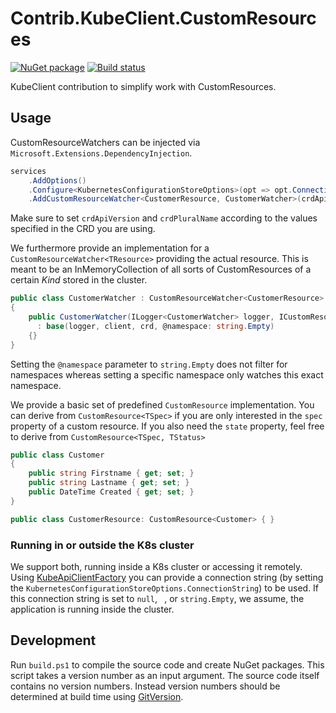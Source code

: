 # Contrib.KubeClient.CustomResources

[![NuGet package](https://img.shields.io/nuget/v/Contrib.KubeClient.CustomResources.svg)](https://www.nuget.org/packages/Contrib.KubeClient.CustomResources/)
[![Build status](https://img.shields.io/appveyor/ci/AXOOM/contrib-kubeclient-customresources.svg)](https://ci.appveyor.com/project/AXOOM/contrib-kubeclient-customresources)

KubeClient contribution to simplify work with CustomResources.

## Usage

CustomResourceWatchers can be injected via `Microsoft.Extensions.DependencyInjection`.

```csharp
services
    .AddOptions()
    .Configure<KubernetesConfigurationStoreOptions>(opt => opt.ConnectionString = "http://localhost:8001/")
    .AddCustomResourceWatcher<CustomerResource, CustomerWatcher>(crdApiVersion: "stable.myorg.com", crdPluralName: "customers");
```

Make sure to set `crdApiVersion` and `crdPluralName` according to the values specified in the CRD you are using.

We furthermore provide an implementation for a `CustomResourceWatcher<TResource>` providing the actual resource.
This is meant to be an InMemoryCollection of all sorts of CustomResources of a certain _Kind_ stored in the cluster.

```csharp
public class CustomerWatcher : CustomResourceWatcher<CustomerResource>
{
    public CustomerWatcher(ILogger<CustomerWatcher> logger, ICustomResourceClient client, CustomResourceDefinition<CustomerResource> crd)
      : base(logger, client, crd, @namespace: string.Empty)
    {}
}
```

Setting the `@namespace` parameter to `string.Empty` does not filter for namespaces whereas setting a specific namespace only watches this exact namespace.

We provide a basic set of predefined `CustomResource` implementation.
You can derive from `CustomResource<TSpec>` if you are only interested in the `spec` property of a custom resource.
If you also need the `state` property, feel free to derive from `CustomResource<TSpec, TStatus>`

```csharp
public class Customer
{
    public string Firstname { get; set; }
    public string Lastname { get; set; }
    public DateTime Created { get; set; }
}

public class CustomerResource: CustomResource<Customer> { }
```

### Running in or outside the K8s cluster

We support both, running inside a K8s cluster or accessing it remotely.
Using [KubeApiClientFactory](src/library/KubeApiClientFactory.cs) you can provide a connection string (by setting the `KubernetesConfigurationStoreOptions.ConnectionString`) to be used.
If this connection string is set to `null`, ` `, or `string.Empty`, we assume, the application is running inside the cluster.

## Development

Run `build.ps1` to compile the source code and create NuGet packages.
This script takes a version number as an input argument. The source code itself contains no version numbers. Instead version numbers should be determined at build time using [GitVersion](http://gitversion.readthedocs.io/).
